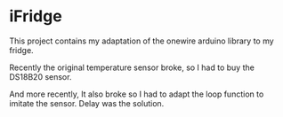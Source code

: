 # iFridge

This project contains my adaptation of the onewire arduino library to my fridge. 

Recently the original temperature sensor broke, so I had to buy the DS18B20 sensor. 

And more recently, It also broke so I had to adapt the loop function to imitate the sensor. Delay was the solution. 
